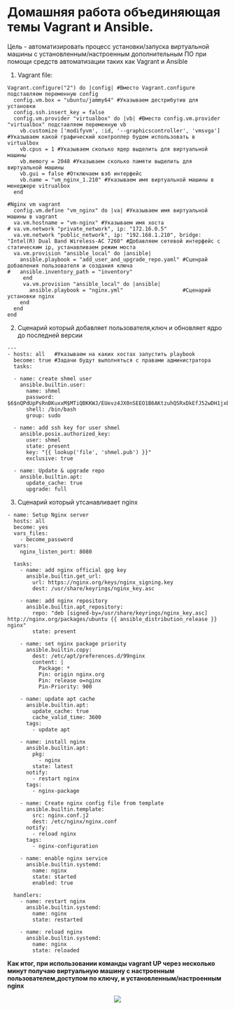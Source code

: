 # Домашняя работа объединяющая темы Vagrant и Ansible.
Цель - автоматизировать процесс установки/запуска виртуальной машины с установленным/настроенным дополнительным ПО при помощи средств автоматизации таких как Vagrant и Ansible

1. Vagrant file:
```
Vagrant.configure("2") do |config| #Вместо Vagrant.configure подставляем переменную config
  config.vm.box = "ubuntu/jammy64" #Указываем дестрибутив для установки
  config.ssh.insert_key = false
  config.vm.provider "virtualbox" do |vb| #Вместо config.vm.provider "virtualbox" подставляем переменную vb
    vb.customize ['modifyvm', :id, '--graphicscontroller', 'vmsvga'] #Указываем какой графический контроллер будем использовать в virtualbox
    vb.cpus = 1	#Указываем сколько ядер выделить для виртуальной машины
    vb.memory = 2048 #Указываем сколько памяти выделить для виртуальной машины
    vb.gui = false #Отключаем вэб интерфейс
    vb.name = "vm_nginx_1.210" #Указываем имя виртуальной машины в менеджере vitrualbox
  end
  
#Nginx vm vagrant
  config.vm.define "vm_nginx" do |va| #Указываем имя виртуальной машины в vagrant
  va.vm.hostname = "vm-nginx" #Указываем имя хоста
# va.vm.network "private_network", ip: "172.16.0.5"
  va.vm.network "public_network", ip: "192.168.1.210", bridge: "Intel(R) Dual Band Wireless-AC 7260" #Добавляем сетевой интерфейс с статическим ip, устанавливаем режим моста
  va.vm.provision "ansible_local" do |ansible|
    ansible.playbook = "add_user_and_upgrade_repo.yaml" #Cценрай добавления пользователя и создания ключа
#   ansible.inventory_path = "inventory"
     end
     va.vm.provision "ansible_local" do |ansible|
       ansible.playbook = "nginx.yml"                   #Cценарий установки nginx
    end
  end
end
```
2. Сценарий который добавляет пользователя,ключ и обновляет ядро до последней версии
```
---
- hosts: all   #Указываем на каких хостах запустить playbook
  become: true #Задачи будут выполняться с правами администратора
  tasks:

  - name: create shmel user
    ansible.builtin.user:
      name: shmel
      password: $6$nQPdUpPsRnBKuxxM$MTiQBKKWJ/EUevz4JX0nSEEO1B6AKtzuhQSRxDkEfJ52wDH1jxEKD.MI4a3HNFsEZfU4MlVWnpES7k9IhbFBC.
      shell: /bin/bash
      group: sudo
 
  - name: add ssh key for user shmel
    ansible.posix.authorized_key:
      user: shmel
      state: present
      key: "{{ lookup('file', 'shmel.pub') }}"
      exclusive: true

  - name: Update & upgrade repo
    ansible.builtin.apt:
      update_cache: true
      upgrade: full
  ```

3. Cценарий который утсанавливает nginx
```
- name: Setup Nginx server
  hosts: all
  become: yes
  vars_files:
    - become_password
  vars:
    nginx_listen_port: 8080

  tasks:
    - name: add nginx official gpg key
      ansible.builtin.get_url:
        url: https://nginx.org/keys/nginx_signing.key
        dest: /usr/share/keyrings/nginx_key.asc

    - name: add nginx repository
      ansible.builtin.apt_repository:
        repo: "deb [signed-by=/usr/share/keyrings/nginx_key.asc] http://nginx.org/packages/ubuntu {{ ansible_distribution_release }} nginx"
        state: present

    - name: set nginx package priority
      ansible.builtin.copy:
        dest: /etc/apt/preferences.d/99nginx
        content: |
          Package: *
          Pin: origin nginx.org
          Pin: release o=nginx
          Pin-Priority: 900

    - name: update apt cache
      ansible.builtin.apt:
        update_cache: true
        cache_valid_time: 3600
      tags:
        - update apt

    - name: install nginx
      ansible.builtin.apt:
        pkg:
          - nginx
        state: latest
      notify:
        - restart nginx
      tags:
        - nginx-package

    - name: Create nginx config file from template
      ansible.builtin.template:
        src: nginx.conf.j2
        dest: /etc/nginx/nginx.conf
      notify:
        - reload nginx
      tags:
        - nginx-configuration

    - name: enable nginx service
      ansible.builtin.systemd:
        name: nginx
        state: started
        enabled: true

  handlers:
    - name: restart nginx
      ansible.builtin.systemd:
        name: nginx
        state: restarted

    - name: reload nginx
      ansible.builtin.systemd:
        name: nginx
        state: reloaded
```


__Как итог, при использовании команды vagrant UP через несколько минут получаю виртуальную машину с настроенным пользователем,доступом по ключу, и установленным/настроенным nginx__

<p align="center">
<image src="https://github.com/LLlMEJIb87/LINUX/blob/main/%D0%90%D1%82%D0%BE%D0%BC%D0%B0%D1%82%D0%B8%D0%B7%D0%B0%D1%86%D0%B8%D1%8F/%D0%9A%D0%B0%D1%80%D1%82%D0%B8%D0%BD%D0%BA%D0%B8/dz_vagant%2Bansible.PNG">
</p>

